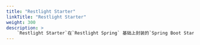 ```yaml
---
title: "Restlight Starter"
linkTitle: "Restlight Starter"
weight: 300
description: >
    `Restlight Starter`在`Restlight Spring` 基础上封装的`Spring Boot Starter`，提供基于`Spring Boot`的自动配置
---
```

